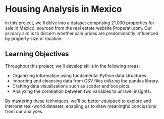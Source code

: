 # Housing Analysis in Mexico

In this project, we'll delve into a dataset comprising 21,000 properties for sale in Mexico, sourced from the real estate website Properati.com. Our primary aim is to discern whether sale prices are predominantly influenced by property size or location.

## Learning Objectives

Throughout this project, we'll develop skills in the following areas:

- Organizing information using fundamental Python data structures.
- Importing and cleansing data from CSV files utilizing the pandas library.
- Crafting data visualizations such as scatter and box plots.
- Analyzing the correlation between two variables to unravel insights.

By mastering these techniques, we'll be better equipped to explore and interpret real-world datasets, enabling us to draw meaningful conclusions from our analyses.
